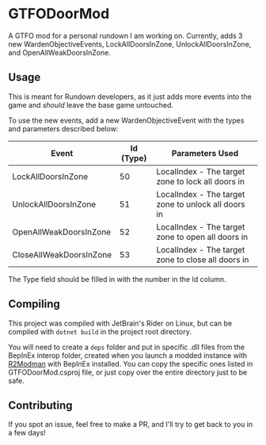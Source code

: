 # GTFODoorMod

A GTFO mod for a personal rundown I am working on. Currently, adds 3 new WardenObjectiveEvents, LockAllDoorsInZone, UnlockAllDoorsInZone, and OpenAllWeakDoorsInZone.

## Usage

This is meant for Rundown developers, as it just adds more events into the game and *should* leave the base game untouched.

To use the new events, add a new WardenObjectiveEvent with the types and parameters described below:

| Event                    | Id (Type) | Parameters Used                                     |
|--------------------------|-----------|-----------------------------------------------------|
| LockAllDoorsInZone       | 50        | LocalIndex - The target zone to lock all doors in   |
| UnlockAllDoorsInZone     | 51        | LocalIndex - The target zone to unlock all doors in |
| OpenAllWeakDoorsInZone   | 52        | LocalIndex - The target zone to open all doors in   |
| CloseAllWeakDoorsInZone  | 53        | LocalIndex - The target zone to close all doors in  |

The Type field should be filled in with the number in the Id column.

## Compiling

This project was compiled with JetBrain's Rider on Linux, but can be compiled with `dotnet build` in the project root directory.

You will need to create a `deps` folder and put in specific .dll files from the BepInEx interop folder, created when you launch a modded instance with [R2Modman](https://thunderstore.io/package/ebkr/r2modman/) with BepInEx installed. You can copy the specific ones listed in GTFODoorMod.csproj file, or just copy over the entire directory just to be safe.

## Contributing

If you spot an issue, feel free to make a PR, and I'll try to get back to you in a few days!
